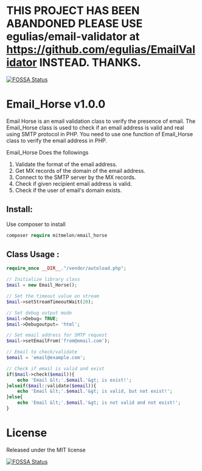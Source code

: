 # THIS PROJECT HAS BEEN ABANDONED PLEASE USE egulias/email-validator at https://github.com/egulias/EmailValidator INSTEAD. THANKS.
[![FOSSA Status](https://app.fossa.com/api/projects/git%2Bgithub.com%2Fmitmelon%2FEmail_Horse.svg?type=shield)](https://app.fossa.com/projects/git%2Bgithub.com%2Fmitmelon%2FEmail_Horse?ref=badge_shield)


# Email_Horse v1.0.0

Email Horse is an email validation class to verify the presence of email.
The Email_Horse class is used to check if an email address is valid and real using SMTP protocol in PHP. You need to use one function of Email_Horse class to verify the email address in PHP.

Email_Horse Does the followings

1) Validate the format of the email address.
2) Get MX records of the domain of the email address.
3) Connect to the SMTP server by the MX records.
4) Check if given recipient email address is valid.
5) Check if the user of email's domain exists.

## Install:
Use composer to install
```php
composer require mitmelon/email_horse
```

## Class Usage :

```php
require_once __DIR__."/vendor/autoload.php";

// Initialize library class
$mail = new Email_Horse();

// Set the timeout value on stream
$mail->setStreamTimeoutWait(20);

// Set debug output mode
$mail->Debug= TRUE; 
$mail->Debugoutput= 'html'; 

// Set email address for SMTP request
$mail->setEmailFrom('from@email.com');

// Email to check/validate
$email = 'email@example.com'; 

// Check if email is valid and exist
if($mail->check($email)){ 
    echo 'Email &lt;'.$email.'&gt; is exist!'; 
}elseif($mail::validate($email)){ 
    echo 'Email &lt;'.$email.'&gt; is valid, but not exist!'; 
}else{ 
    echo 'Email &lt;'.$email.'&gt; is not valid and not exist!'; 
} 
```
# License

Released under the MIT license


[![FOSSA Status](https://app.fossa.com/api/projects/git%2Bgithub.com%2Fmitmelon%2FEmail_Horse.svg?type=large)](https://app.fossa.com/projects/git%2Bgithub.com%2Fmitmelon%2FEmail_Horse?ref=badge_large)